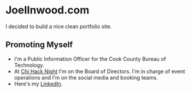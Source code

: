 # JoelInwood.com
I decided to build a nice clean portfolio site. 
## Promoting Myself
* I'm a Public Information Officer for the Cook County Bureau of Technology.  
* At [Chi Hack Night](https://chihacknight.org) I'm on the Board of Directors. I'm in charge of event operations and I'm on the social media and booking teams. 
* Here's my [LinkedIn](https://www.linkedin.com/in/joel-inwood-18645512/).
